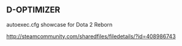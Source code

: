 ## D-OPTIMIZER
autoexec.cfg showcase for Dota 2 Reborn 

http://steamcommunity.com/sharedfiles/filedetails/?id=408986743
